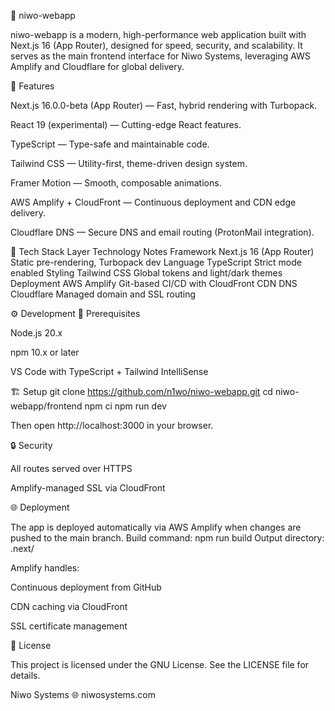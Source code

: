 🧩 niwo-webapp

niwo-webapp is a modern, high-performance web application built with Next.js 16 (App Router), designed for speed, security, and scalability.
It serves as the main frontend interface for Niwo Systems, leveraging AWS Amplify and Cloudflare for global delivery.

🚀 Features

Next.js 16.0.0-beta (App Router) — Fast, hybrid rendering with Turbopack.

React 19 (experimental) — Cutting-edge React features.

TypeScript — Type-safe and maintainable code.

Tailwind CSS — Utility-first, theme-driven design system.

Framer Motion — Smooth, composable animations.

AWS Amplify + CloudFront — Continuous deployment and CDN edge delivery.

Cloudflare DNS — Secure DNS and email routing (ProtonMail integration).

🧱 Tech Stack
Layer	Technology	Notes
Framework	Next.js 16 (App Router)	Static pre-rendering, Turbopack dev
Language	TypeScript	Strict mode enabled
Styling	Tailwind CSS	Global tokens and light/dark themes
Deployment	AWS Amplify	Git-based CI/CD with CloudFront CDN
DNS	Cloudflare	Managed domain and SSL routing

⚙️ Development
🧩 Prerequisites

Node.js 20.x

npm 10.x or later

VS Code with TypeScript + Tailwind IntelliSense

🏗️ Setup
git clone https://github.com/n1wo/niwo-webapp.git
cd niwo-webapp/frontend
npm ci
npm run dev


Then open http://localhost:3000
 in your browser.

🔒 Security

All routes served over HTTPS

Amplify-managed SSL via CloudFront

🌐 Deployment

The app is deployed automatically via AWS Amplify when changes are pushed to the main branch.
Build command: npm run build
Output directory: .next/

Amplify handles:

Continuous deployment from GitHub

CDN caching via CloudFront

SSL certificate management

🧩 License

This project is licensed under the GNU License.
See the LICENSE
 file for details.

Niwo Systems
🌐 niwosystems.com
